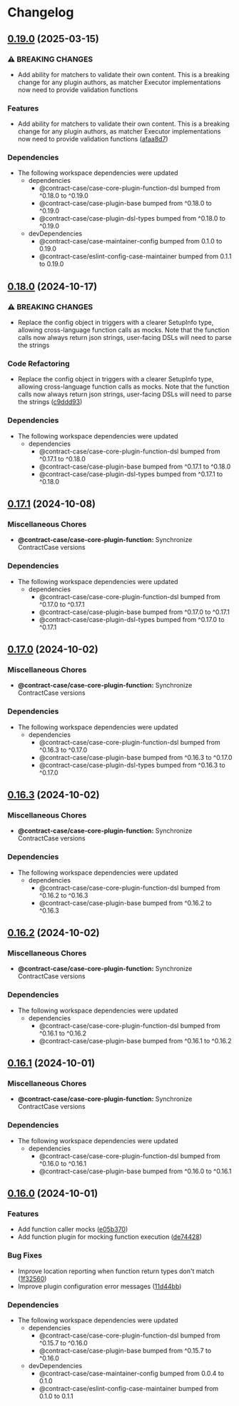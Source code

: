 # Changelog

## [0.19.0](https://github.com/case-contract-testing/contract-case/compare/@contract-case/case-core-plugin-function-v0.18.0...@contract-case/case-core-plugin-function-v0.19.0) (2025-03-15)


### ⚠ BREAKING CHANGES

* Add ability for matchers to validate their own content. This is a breaking change for any plugin authors, as matcher Executor implementations now need to provide validation functions

### Features

* Add ability for matchers to validate their own content. This is a breaking change for any plugin authors, as matcher Executor implementations now need to provide validation functions ([afaa8d7](https://github.com/case-contract-testing/contract-case/commit/afaa8d75d81e45ca7609f89b1e17819183bc59b2))


### Dependencies

* The following workspace dependencies were updated
  * dependencies
    * @contract-case/case-core-plugin-function-dsl bumped from ^0.18.0 to ^0.19.0
    * @contract-case/case-plugin-base bumped from ^0.18.0 to ^0.19.0
    * @contract-case/case-plugin-dsl-types bumped from ^0.18.0 to ^0.19.0
  * devDependencies
    * @contract-case/case-maintainer-config bumped from 0.1.0 to 0.19.0
    * @contract-case/eslint-config-case-maintainer bumped from 0.1.1 to 0.19.0

## [0.18.0](https://github.com/case-contract-testing/contract-case/compare/@contract-case/case-core-plugin-function-v0.17.1...@contract-case/case-core-plugin-function-v0.18.0) (2024-10-17)


### ⚠ BREAKING CHANGES

* Replace the config object in triggers with a clearer SetupInfo type, allowing cross-language function calls as mocks. Note that the function calls now always return json strings, user-facing DSLs will need to parse the strings

### Code Refactoring

* Replace the config object in triggers with a clearer SetupInfo type, allowing cross-language function calls as mocks. Note that the function calls now always return json strings, user-facing DSLs will need to parse the strings ([c9ddd93](https://github.com/case-contract-testing/contract-case/commit/c9ddd93782b5e11cd5925ea76e089e0d779fdc11))


### Dependencies

* The following workspace dependencies were updated
  * dependencies
    * @contract-case/case-core-plugin-function-dsl bumped from ^0.17.1 to ^0.18.0
    * @contract-case/case-plugin-base bumped from ^0.17.1 to ^0.18.0
    * @contract-case/case-plugin-dsl-types bumped from ^0.17.1 to ^0.18.0

## [0.17.1](https://github.com/case-contract-testing/contract-case/compare/@contract-case/case-core-plugin-function-v0.17.0...@contract-case/case-core-plugin-function-v0.17.1) (2024-10-08)


### Miscellaneous Chores

* **@contract-case/case-core-plugin-function:** Synchronize ContractCase versions


### Dependencies

* The following workspace dependencies were updated
  * dependencies
    * @contract-case/case-core-plugin-function-dsl bumped from ^0.17.0 to ^0.17.1
    * @contract-case/case-plugin-base bumped from ^0.17.0 to ^0.17.1
    * @contract-case/case-plugin-dsl-types bumped from ^0.17.0 to ^0.17.1

## [0.17.0](https://github.com/case-contract-testing/contract-case/compare/@contract-case/case-core-plugin-function-v0.16.3...@contract-case/case-core-plugin-function-v0.17.0) (2024-10-02)


### Miscellaneous Chores

* **@contract-case/case-core-plugin-function:** Synchronize ContractCase versions


### Dependencies

* The following workspace dependencies were updated
  * dependencies
    * @contract-case/case-core-plugin-function-dsl bumped from ^0.16.3 to ^0.17.0
    * @contract-case/case-plugin-base bumped from ^0.16.3 to ^0.17.0
    * @contract-case/case-plugin-dsl-types bumped from ^0.16.3 to ^0.17.0

## [0.16.3](https://github.com/case-contract-testing/contract-case/compare/@contract-case/case-core-plugin-function-v0.16.2...@contract-case/case-core-plugin-function-v0.16.3) (2024-10-02)


### Miscellaneous Chores

* **@contract-case/case-core-plugin-function:** Synchronize ContractCase versions


### Dependencies

* The following workspace dependencies were updated
  * dependencies
    * @contract-case/case-core-plugin-function-dsl bumped from ^0.16.2 to ^0.16.3
    * @contract-case/case-plugin-base bumped from ^0.16.2 to ^0.16.3

## [0.16.2](https://github.com/case-contract-testing/contract-case/compare/@contract-case/case-core-plugin-function-v0.16.1...@contract-case/case-core-plugin-function-v0.16.2) (2024-10-02)


### Miscellaneous Chores

* **@contract-case/case-core-plugin-function:** Synchronize ContractCase versions


### Dependencies

* The following workspace dependencies were updated
  * dependencies
    * @contract-case/case-core-plugin-function-dsl bumped from ^0.16.1 to ^0.16.2
    * @contract-case/case-plugin-base bumped from ^0.16.1 to ^0.16.2

## [0.16.1](https://github.com/case-contract-testing/contract-case/compare/@contract-case/case-core-plugin-function-v0.16.0...@contract-case/case-core-plugin-function-v0.16.1) (2024-10-01)


### Miscellaneous Chores

* **@contract-case/case-core-plugin-function:** Synchronize ContractCase versions


### Dependencies

* The following workspace dependencies were updated
  * dependencies
    * @contract-case/case-core-plugin-function-dsl bumped from ^0.16.0 to ^0.16.1
    * @contract-case/case-plugin-base bumped from ^0.16.0 to ^0.16.1

## [0.16.0](https://github.com/case-contract-testing/contract-case/compare/@contract-case/case-core-plugin-function-v0.15.7...@contract-case/case-core-plugin-function-v0.16.0) (2024-10-01)


### Features

* Add function caller mocks ([e05b370](https://github.com/case-contract-testing/contract-case/commit/e05b370380d67f1b0774631bbd83d5e0c83d6a59))
* Add function plugin for mocking function execution ([de74428](https://github.com/case-contract-testing/contract-case/commit/de74428f60945a754bf7da1fadc0f813bb5fa3f3))


### Bug Fixes

* Improve location reporting when function return types don't match ([1f32560](https://github.com/case-contract-testing/contract-case/commit/1f325600c7690c8124750fa9e1e3bc4fffb05aca))
* Improve plugin configuration error messages ([11d44bb](https://github.com/case-contract-testing/contract-case/commit/11d44bb8e951df8197ce3a7abaf9ca1d3e2a817d))


### Dependencies

* The following workspace dependencies were updated
  * dependencies
    * @contract-case/case-core-plugin-function-dsl bumped from ^0.15.7 to ^0.16.0
    * @contract-case/case-plugin-base bumped from ^0.15.7 to ^0.16.0
  * devDependencies
    * @contract-case/case-maintainer-config bumped from 0.0.4 to 0.1.0
    * @contract-case/eslint-config-case-maintainer bumped from 0.1.0 to 0.1.1
